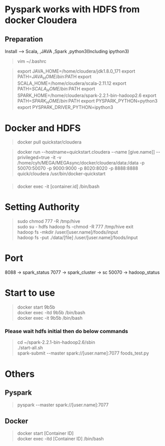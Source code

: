 # Pyspark works with HDFS from docker Cloudera 

## Preparation
Install --> Scala,
,JAVA
,Spark
,python3(Including ipython3)

> vim ~/.bashrc<br>

>export JAVA_HOME=/home/cloudera/jdk1.8.0_171
export PATH=$JAVA_HOME/bin:$PATH
>export SCALA_HOME=/home/cloudera/scala-2.11.12
export PATH=$SCALA_HOME/bin:$PATH
>export SPARK_HOME=/home/cloudera/spark-2.2.1-bin-hadoop2.6
export PATH=$SPARK_HOME/bin:$PATH
export PYSPARK_PYTHON=python3
export PYSPARK_DRIVER_PYTHON=ipython3



# Docker and HDFS
>docker pull quickstar/cloudera<br>

>docker run --hostname=quickstart.cloudera --name [give.name]] --privileged=true -it -v /home/cyh/MEGA/MEGAsync/docker/cloudera/data:/data -p 50070:50070 -p 9000:9000 -p 8020:8020 -p 8888:8888 quick/cloudera /usr/bin/docker-quickstart<br>

###
> docker exec -it [container.id] /bin/bash<br>

# Setting Authority
>sudo chmod 777 -R /tmp/hive<br>
>sudo su - hdfs
hadoop fs -chmod -R 777 /tmp/hive
exit<br>
> hadoop fs -mkdir /user/[user.name]/foods/input<br>
> hadoop fs -put ./data/[file] /user/[user.name]/foods/input<br>




# Port
8088 -> spark_status
7077 -> spark_cluster -> sc
50070 -> hadoop_status

# Start to use
>docker start 9b5b<br>
>docker exec -itd 9b5b /bin/bash<br>
>docker exec -it 9b5b /bin/bash<br>

### Please wait hdfs initial then do below commands

>cd ~/spark-2.2.1-bin-hadoop2.6/sbin<br>
>./start-all.sh<br>
>spark-submit --master spark://[user.name]:7077 foods_test.py

# Others

## Pyspark
>pyspark --master spark://[user.name]:7077<br>

## Docker 
>docker start [Container ID]<br>
>docker exec -itd [Container ID] /bin/bash<br>